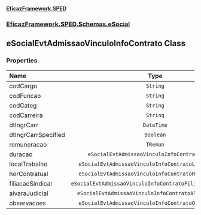 #### [EficazFramework.SPED](EficazFrameworkSPED.md 'EficazFramework SPED')
### [EficazFramework.SPED.Schemas.eSocial](EficazFramework.SPED.Schemas.eSocial.md 'EficazFramework.SPED.Schemas.eSocial')

## eSocialEvtAdmissaoVinculoInfoContrato Class
### Properties

| Name | Type | |
| :--- | :---: | :--- |
| codCargo | `String` |  |
| codFuncao | `String` |  |
| codCateg | `String` |  |
| codCarreira | `String` |  |
| dtIngrCarr | `DateTime` |  |
| dtIngrCarrSpecified | `Boolean` |  |
| remuneracao | `TRemun` |  |
| duracao | `eSocialEvtAdmissaoVinculoInfoContratoDuracao` |  |
| localTrabalho | `eSocialEvtAdmissaoVinculoInfoContratoLocalTrabalho` |  |
| horContratual | `eSocialEvtAdmissaoVinculoInfoContratoHorContratual` |  |
| filiacaoSindical | `eSocialEvtAdmissaoVinculoInfoContratoFiliacaoSindical[]` |  |
| alvaraJudicial | `eSocialEvtAdmissaoVinculoInfoContratoAlvaraJudicial` |  |
| observacoes | `eSocialEvtAdmissaoVinculoInfoContratoObservacoes[]` |  |
